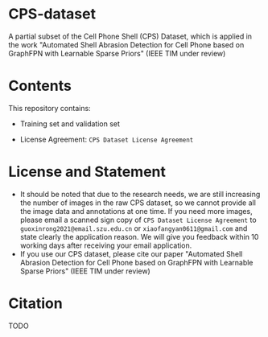 # CPS-dataset
A partial subset of the Cell Phone Shell (CPS) Dataset, which is applied in the work "Automated Shell Abrasion Detection for Cell Phone based on GraphFPN with Learnable Sparse Priors" (IEEE TIM under review)

# Contents
This repository contains:
* Training set and validation set
<!-- * Corresponding annotation JSON files with two annotation formats: <br>
 	* the coco format: `annotation_coco.json` <br>
 	* the VIA format (generated by VGG Image Annotator): `via_region_data.json` -->
* License Agreement: `CPS Dataset License Agreement`

# License and Statement
* It should be noted that due to the research needs, we are still increasing the number of images in the raw CPS dataset, so we cannot provide all the image data and annotations at one time. If you need more images, please email a scanned sign copy of `CPS Dataset License Agreement` to `guoxinrong2021@email.szu.edu.cn` or `xiaofangyan0611@gmail.com` and state clearly the application reason. We will give you feedback within 10 working days after receiving your email application.
* If you use our CPS dataset, please cite our paper "Automated Shell Abrasion Detection for Cell Phone based on GraphFPN with Learnable Sparse Priors" (IEEE TIM under review)

# Citation
TODO
